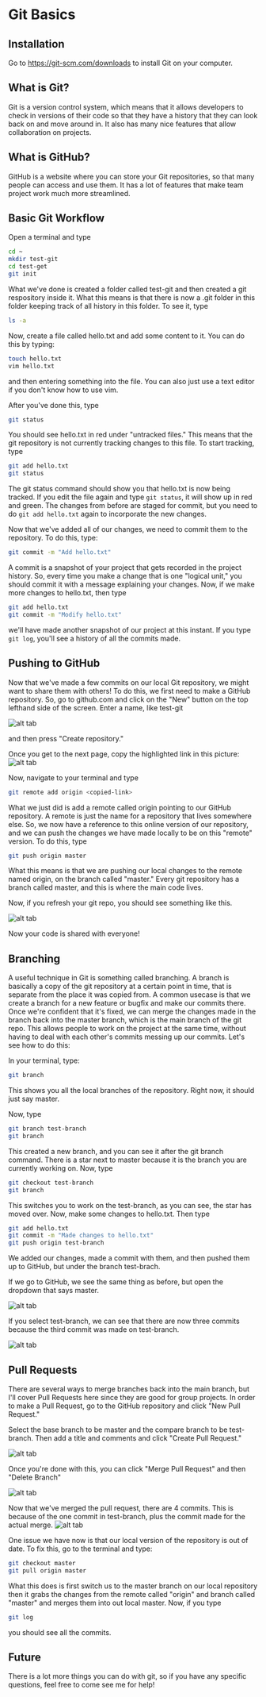 # Git Basics

## Installation
Go to https://git-scm.com/downloads to install Git on your computer.

## What is Git?
Git is a version control system, which means that it allows developers to check in versions of their code so that they have a history that they can look back on and move around in. It also has many nice features that allow collaboration on projects.

## What is GitHub?
GitHub is a website where you can store your Git repositories, so that many people can access and use them. It has a lot of features that make team project work much more streamlined.

## Basic Git Workflow
Open a terminal and type

```sh
cd ~
mkdir test-git
cd test-get
git init
```

What we've done is created a folder called test-git and then created a git respository inside it. What this means is that there is now a .git folder in this folder keeping track of all history in this folder. To see it, type
```sh
ls -a
```

Now, create a file called hello.txt and add some content to it. You can do this by typing:
```sh
touch hello.txt
vim hello.txt
```
and then entering something into the file. You can also just use a text editor if you don't know how to use vim.

After you've done this, type
```sh
git status
```

You should see hello.txt in red under "untracked files." This means that the git repository is not currently tracking changes to this file. To start tracking, type
```sh
git add hello.txt
git status
```
The git status command should show you that hello.txt is now being tracked. If you edit the file again and type `git status`, it will show up in red and green. The changes from before are staged for commit, but you need to do `git add hello.txt` again to incorporate the new changes.

Now that we've added all of our changes, we need to commit them to the repository. To do this, type:
```sh
git commit -m "Add hello.txt"
```
A commit is a snapshot of your project that gets recorded in the project history. So, every time you make a change that is one "logical unit," you should commit it with a message explaining your changes. Now, if we make more changes to hello.txt, then type
```sh
git add hello.txt
git commit -m "Modify hello.txt"
```
we'll have made another snapshot of our project at this instant. If you type `git log`, you'll see a history of all the commits made.

## Pushing to GitHub
Now that we've made a few commits on our local Git repository, we might want to share them with others! To do this, we first need to make a GitHub repository. So, go to github.com and click on the "New" button on the top lefthand side of the screen. Enter a name, like test-git

![alt tab](github-create.jpeg)

and then press "Create repository."

Once you get to the next page, copy the highlighted link in this picture:
![alt tab](clone-link.jpeg)

Now, navigate to your terminal and type
```sh
git remote add origin <copied-link>
```

What we just did is add a remote called origin pointing to our GitHub repository. A remote is just the name for a repository that lives somewhere else. So, we now have a reference to this online version of our repository, and we can push the changes we have made locally to be on this "remote" version. To do this, type

```sh
git push origin master
```
What this means is that we are pushing our local changes to the remote named origin, on the branch called "master." Every git repository has a branch called master, and this is where the main code lives.

Now, if you refresh your git repo, you should see something like this.

![alt tab](pushed-github.jpeg)

Now your code is shared with everyone!

## Branching
A useful technique in Git is something called branching. A branch is basically a copy of the git repository at a certain point in time, that is separate from the place it was copied from. A common usecase is that we create a branch for a new feature or bugfix and make our commits there. Once we're confident that it's fixed, we can merge the changes made in the branch back into the master branch, which is the main branch of the git repo. This allows people to work on the project at the same time, without having to deal with each other's commits messing up our commits. Let's see how to do this:

In your terminal, type:
```sh
git branch
```
This shows you all the local branches of the repository. Right now, it should just say master.

Now, type
```sh
git branch test-branch
git branch
```

This created a new branch, and you can see it after the git branch command. There is a star next to master because it is the branch you are currently working on. Now, type
```sh
git checkout test-branch
git branch
```
This switches you to work on the test-branch, as you can see, the star has moved over. Now, make some changes to hello.txt. Then type
```sh
git add hello.txt
git commit -m "Made changes to hello.txt"
git push origin test-branch
```
We added our changes, made a commit with them, and then pushed them up to GitHub, but under the branch test-brach.

If we go to GitHub, we see the same thing as before, but open the dropdown that says master.

![alt tab](branch-display.jpeg)

If you select test-branch, we can see that there are now three commits because the third commit was made on test-branch.

![alt tab](branch-commit.jpeg)

## Pull Requests
There are several ways to merge branches back into the main branch, but I'll cover Pull Requests here since they are good for group projects. In order to make a Pull Request, go to the GitHub repository and click "New Pull Request."

Select the base branch to be master and the compare branch to be test-branch. Then add a title and comments and click "Create Pull Request."

![alt tab](pull-request.jpeg)

Once you're done with this, you can click "Merge Pull Request" and then "Delete Branch"

![alt tab](merge-pr.jpeg)

Now that we've merged the pull request, there are 4 commits. This is because of the one commit in test-branch, plus the commit made for the actual merge.
![alt tab](merged-master.jpeg)

One issue we have now is that our local version of the repository is out of date. To fix this, go to the terminal and type:

```sh
git checkout master
git pull origin master
```

What this does is first switch us to the master branch on our local repository then it grabs the changes from the remote called "origin" and branch called "master" and merges them into out local master. Now, if you type

```sh
git log
```

you should see all the commits.

## Future
There is a lot more things you can do with git, so if you have any specific questions, feel free to come see me for help!